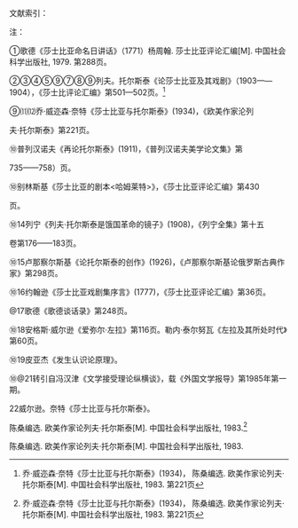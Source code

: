 文献索引：

注：

①歌德《莎士比亚命名日讲话》（1771）杨周翰. 莎士比亚评论汇编\[M\]. 中国社会科学出版社, 1979. 第288页。

②③④⑤⑨⑦⑧⑨列夫。托尔斯泰《论莎士比亚及其戏剧》（1903——1904），《莎士比评论汇编》第501—502页。[^3]

⑨⑾⑿乔·威迩森·奈特《莎士比亚与托尔斯泰》\(1934\)，《欧美作家沦列

夫·托尔斯泰》第221页。

⑩普列汉诺夫《再论托尔斯泰》\(1911\)，《普列汉诺夫美学论文集》第

735——758）页。

⑩别林斯基《莎士比亚的剧本&lt;哈姆莱特&gt;》，《莎士比亚评论汇编》第430

页。

⑩14列宁《列夫·托尔斯泰是饿国革命的镜子》\(1908\)，《列宁全集》第十五

卷第176——183页。

⑩15卢那察尔斯基《论托尔斯泰的创作》\(1926\)，《卢那察尔斯基论俄罗斯古典作家》第298页。

⑩16约翰逊《莎士比亚戏剧集序言》\(1777\)，《莎士比亚评论汇编》第36页。

@17歌德《歌德谈话录》第248页。

⑩18安格斯·威尔逊《爱弥尔·左拉》第116页。勒内·泰尔努瓦《左拉及其所处时代》第60页。

⑩19皮亚杰《发生认识论原理》。

⑩@21转引自冯汉津《文学接受理论纵横谈》，载《外国文学报导》第1985年第一期。

22威尔逊。奈特《莎士比亚与托尔斯泰》。

陈桑编选. 欧美作家论列夫·托尔斯泰\[M\]. 中国社会科学出版社, 1983.[^3]

陈桑编选. 欧美作家论列夫·托尔斯泰\[M\]. 中国社会科学出版社, 1983.

[^1]: 歌德《莎士比亚命名日讲话》（1771）　杨周翰. 莎士比亚评论汇编\[M\]. 中国社会科学出版社, 1979. 第288页

[^２]: 列夫·托尔斯泰《论莎士比亚及其戏剧》（1903—1904）　杨周翰. 莎士比亚评论汇编\[M\]. 中国社会科学出版社, 1979. 第501—502页

[^3]: 乔·威迩森·奈特《莎士比亚与托尔斯泰》\(1934\)， 陈桑编选. 欧美作家论列夫·托尔斯泰\[M\]. 中国社会科学出版社, 1983. 第221页

[^4]: 普列汉诺夫《再论托尔斯泰》\(1911\)， 前苏联. 普列汉诺夫著, 曹葆华译[J]. 普列汉诺夫美学论文集, 1983. 第735—758页

[^5]: 别林斯基《莎士比亚的剧本&lt;哈姆莱特&gt;》，　杨周翰. 莎士比亚评论汇编\[M\]. 中国社会科学出版社, 1979. 第430页

[^6]:《列夫·托尔斯泰是饿国革命的镜子》\(1908\)，　列宁. 列宁全集[M]. 人民出版社, 1955. 第十五卷 第176—183页

[^7]: 《论托尔斯泰的创作》\(1926\)，卢那察尔斯基, Пуначарский《论俄罗斯古典作家》人民文学出版社, 1959 第298页

[^8]: 约翰逊《莎士比亚戏剧集序言》\(1777\)，　杨周翰. 莎士比亚评论汇编\[M\]. 中国社会科学出版社, 1979. 第36页

[^9]: 朱光潜. 歌德谈话录[M]. 人民文学出版社, 1978. 第248页

[^10]: 安格斯·威尔逊《爱弥尔·左拉》第116页。勒内·泰尔努瓦《左拉及其所处时代》第60页

[^11]: 皮亚杰, 宪钿. 发生认识论原理[M]. 商务印书馆, 1981.第60页

[^12]: 转引自冯汉津《文学接受理论纵横谈》，载《外国文学报导》第1985年第一期
